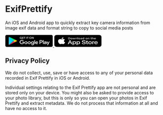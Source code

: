 # ExifPrettify

An iOS and Android app to quickly extract key camera information from image exif data and format string to copy to social media posts

<a href='https://play.google.com/store/apps/details?id=com.EinarArnason.exif_prettify&pcampaignid=pcampaignidMKT-Other-global-all-co-prtnr-py-PartBadge-Mar2515-1'>
    <img width=155 height=40 alt='Get it on Google Play' src='https://raw.githubusercontent.com/EinarArnason/ExifPrettify/master/playstorebadge.svg'/>
</a>
<a href='https://apps.apple.com/us/app/id1532239274'>
  <img width=155 height=40 alt="Get it on App Store" src=https://raw.githubusercontent.com/EinarArnason/ExifPrettify/master/appstorebadge.svg />
</a>

## Privacy Policy

We do not collect, use, save or have access to any of your personal data recorded in Exif Prettify in iOS or Android.

Individual settings relating to the Exif Prettify app are not personal and are stored only on your device. You might also be asked to provide access to your photo library, but this is only so you can open your photos in Exif Prettify and extract metadata. We do not process that information at all and have no access to it.
